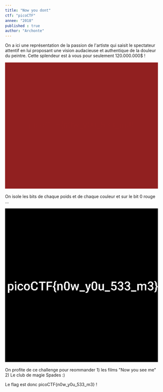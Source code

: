 ```yaml
---
title: "Now you dont"
ctf: "picoCTF"
annee: "2018"
published : true
author: "Archonte"
---
```


On a ici une représentation de la passion de l'artiste qui saisit le spectateur attentif en lui proposant une vision audacieuse et authentique de la douleur du peintre. Cette splendeur est à vous pour seulement 120.000.000$ !

![Quelle aubaine !](/assets/images/nowYouDont.png)

On isole les bits de chaque poids et de chaque couleur et sur le bit 0 rouge ...

![Shazam !](/assets/images/now.png)

On profite de ce challenge pour reommander 1) les films "Now you see me" 2) Le club de magie Spades :)

Le flag est donc picoCTF{n0w_y0u_533_m3} !
